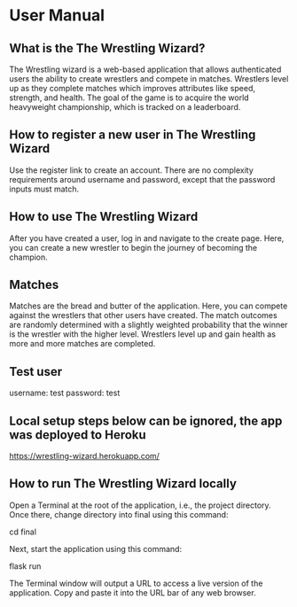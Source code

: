 # User Manual

## What is the The Wrestling Wizard?
The Wrestling wizard is a web-based application that allows authenticated users the ability to create wrestlers and compete in matches. Wrestlers level up as they complete matches which
improves attributes like speed, strength, and health. The goal of the game is to acquire the world heavyweight championship, which is tracked on a leaderboard.

## How to register a new user in The Wrestling Wizard

Use the register link to create an account. There are no complexity requirements around username and password, except that the password inputs must match.

## How to use The Wrestling Wizard

After you have created a user, log in and navigate to the create page. Here, you can create a new wrestler to begin the journey of becoming the champion.

## Matches

Matches are the bread and butter of the application. Here, you can compete against the wrestlers that other users have created. The match outcomes are randomly determined
with a slightly weighted probability that the winner is the wrestler with the higher level. Wrestlers level up and gain health as more and more matches
are completed.

## Test user
username: test
password: test

## Local setup steps below can be ignored, the app was deployed to Heroku
https://wrestling-wizard.herokuapp.com/

## How to run The Wrestling Wizard locally

Open a Terminal at the root of the application, i.e., the project directory. Once there, change directory into final using this command:

cd final

Next, start the application using this command:

flask run

The Terminal window will output a URL to access a live version of the application. Copy and paste it into the URL bar of any web browser.
